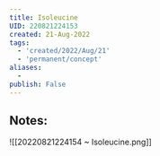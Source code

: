 ```yaml
---
title: Isoleucine
UID: 220821224153
created: 21-Aug-2022
tags:
  - 'created/2022/Aug/21'
  - 'permanent/concept'
aliases:
  - 
publish: False
---
```

## Notes:
![[20220821224154 ~ Isoleucine.png]]



